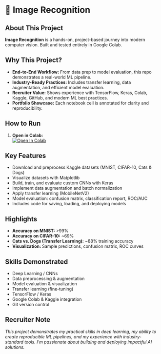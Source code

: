 # 🚀 Image Recognition

## About This Project

**Image Recognition** is a hands-on, project-based journey into modern computer vision. Built and tested entirely in Google Colab.

## Why This Project?
- **End-to-End Workflow:** From data prep to model evaluation, this repo demonstrates a real-world ML pipeline.
- **Industry-Ready Practices:** Includes transfer learning, data augmentation, and efficient model evaluation.
- **Recruiter Value:** Shows experience with TensorFlow, Keras, Colab, Kaggle, GitHub, and modern ML best practices.
- **Portfolio Showcase:** Each notebook cell is annotated for clarity and reproducibility.

## How to Run

1. **Open in Colab:**  
    [![Open In Colab](https://colab.research.google.com/assets/colab-badge.svg)](https://colab.research.google.com/drive/1cdOXubDU1eUsIPRQz37BdUKm8jkt-5Po#scrollTo=RB6Cr4p0Igdj)


## Key Features

- Download and preprocess Kaggle datasets (MNIST, CIFAR-10, Cats & Dogs)
- Visualize datasets with Matplotlib
- Build, train, and evaluate custom CNNs with Keras
- Implement data augmentation and batch normalization
- Apply transfer learning (MobileNetV2)
- Model evaluation: confusion matrix, classification report, ROC/AUC
- Includes code for saving, loading, and deploying models

## Highlights

- **Accuracy on MNIST:** >99%
- **Accuracy on CIFAR-10:** ~69%
- **Cats vs. Dogs (Transfer Learning):** ~88% training accuracy
- **Visualization:** Sample predictions, confusion matrix, ROC curves

## Skills Demonstrated

- Deep Learning / CNNs
- Data preprocessing & augmentation
- Model evaluation & visualization
- Transfer learning (fine-tuning)
- TensorFlow / Keras
- Google Colab & Kaggle integration
- Git version control

## Recruiter Note

*This project demonstrates my practical skills in deep learning, my ability to create reproducible ML pipelines, and my experience with industry-standard tools. I'm passionate about building and deploying impactful AI solutions.*
